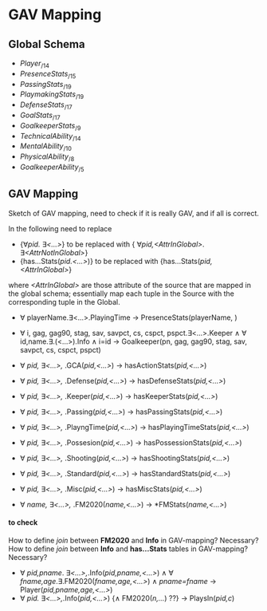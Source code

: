 # GAV Mapping

## Global Schema
- $Player_{/14}$
- $PresenceStats_{/15}$ 
- $PassingStats_{/19}$ 
- $PlaymakingStats_{/19}$	
- $DefenseStats_{/17}$
- $GoalStats_{/17}$
- $GoalkeeperStats_{/9}$
- $TechnicalAbility_{/14}$
- $MentalAbility_{/10}$
- $PhysicalAbility_{/8}$
- $GoalkeeperAbility_{/5}$


## GAV Mapping
Sketch of GAV mapping, need to check if it is really GAV, and if all is correct.

In the following need to replace 
- {$\forall$*pid.* $\exists$*<...>*} to be replaced with {  $\forall$*pid,\<AttrInGlobal>*. $\exists$*\<AttrNotInGlobal>*}
- {has...Stats(*pid.<...>*)} to be replaced with {has...Stats(*pid,\<AttrInGlobal>*}

where *\<AttrInGlobal>* are those attribute of the source that are mapped in the global schema; essentially map each tuple in the Source with the corresponding tuple in the Global.

- $\forall$ playerName.$\exists$<...>.PlayingTime -> PresenceStats(playerName, )
- $\forall$ i, gag, gag90, stag, sav, savpct, cs, cspct, pspct.$\exists$<...>.Keeper $\wedge$ $\forall$ id,name.$\exists$.(<...>).Info $\wedge$  i=id -> Goalkeeper(pn, gag, gag90, stag, sav, savpct, cs, cspct, pspct)

- $\forall$ *pid,* $\exists$*<...>,* .GCA(*pid,<...>*) $\rightarrow$ hasActionStats(*pid,<...>*)
- $\forall$ *pid,* $\exists$*<...>,* .Defense(*pid,<...>*) $\rightarrow$ hasDefenseStats(*pid,<...>*)
- $\forall$ *pid,* $\exists$*<...>,* .Keeper(*pid,<...>*) $\rightarrow$ hasKeeperStats(*pid,<...>*)
- $\forall$ *pid,* $\exists$*<...>,* .Passing(*pid,<...>*) $\rightarrow$ hasPassingStats(*pid,<...>*)
- $\forall$ *pid,* $\exists$*<...>,* .PlayngTime(*pid,<...>*) $\rightarrow$ hasPlayingTimeStats(*pid,<...>*)
- $\forall$ *pid,* $\exists$*<...>,* .Possesion(*pid,<...>*) $\rightarrow$ hasPossessionStats(*pid,<...>*)
- $\forall$ *pid,* $\exists$*<...>,* .Shooting(*pid,<...>*) $\rightarrow$ hasShootingStats(*pid,<...>*)
- $\forall$ *pid,* $\exists$*<...>,* .Standard(*pid,<...>*) $\rightarrow$ hasStandardStats(*pid,<...>*)
- $\forall$ *pid,* $\exists$*<...>,* .Misc(*pid,<...>*) $\rightarrow$ hasMiscStats(*pid,<...>*)
- $\forall$ *name,* $\exists$*<...>,* .FM2020(*name,<...>*) $\rightarrow$ *FMStats(*name,<...>*)

#### to check
How to define *join* between **FM2020** and **Info** in GAV-mapping? Necessary?
How to define *join* between **Info** and **has...Stats** tables in GAV-mapping? Necessary?
- $\forall$ *pid,pname*. $\exists$*<...>,*.Info(*pid,pname,<...>*) $\wedge$ $\forall$ *fname,age*.$\exists$.FM2020(*fname,age,<...>*) $\wedge$ *pname=fname* $\rightarrow$ Player(*pid,pname,age,<...>*)
- $\forall$ *pid.* $\exists$*<...>,*.Info(*pid,<...>*) {$\wedge$ FM2020(*n,...*) ??} $\rightarrow$ PlaysIn(*pid,c*)

